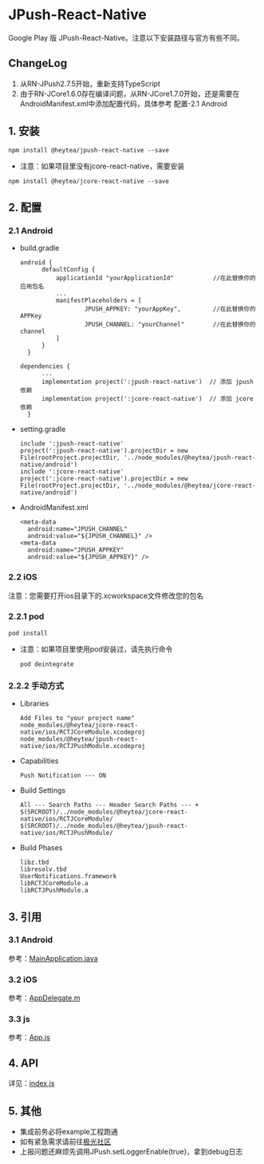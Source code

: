 # JPush-React-Native

Google Play 版 JPush-React-Native。注意以下安装路径与官方有些不同。

## ChangeLog

1. 从RN-JPush2.7.5开始，重新支持TypeScript
2. 由于RN-JCore1.6.0存在编译问题，从RN-JCore1.7.0开始，还是需要在AndroidManifest.xml中添加配置代码，具体参考 配置-2.1 Android


## 1. 安装

```
npm install @heytea/jpush-react-native --save
```

* 注意：如果项目里没有jcore-react-native，需要安装

```
npm install @heytea/jcore-react-native --save
```


## 2. 配置

### 2.1 Android

* build.gradle

  ```
  android {
        defaultConfig {
            applicationId "yourApplicationId"           //在此替换你的应用包名
            ...
            manifestPlaceholders = [
                    JPUSH_APPKEY: "yourAppKey",         //在此替换你的APPKey
                    JPUSH_CHANNEL: "yourChannel"        //在此替换你的channel
            ]
        }
    }
  ```

  ```
  dependencies {
        ...
        implementation project(':jpush-react-native')  // 添加 jpush 依赖
        implementation project(':jcore-react-native')  // 添加 jcore 依赖
    }
  ```

* setting.gradle

  ```
  include ':jpush-react-native'
  project(':jpush-react-native').projectDir = new File(rootProject.projectDir, '../node_modules/@heytea/jpush-react-native/android')
  include ':jcore-react-native'
  project(':jcore-react-native').projectDir = new File(rootProject.projectDir, '../node_modules/@heytea/jcore-react-native/android')
  ```

* AndroidManifest.xml

  ```
  <meta-data
  	android:name="JPUSH_CHANNEL"
  	android:value="${JPUSH_CHANNEL}" />
  <meta-data
  	android:name="JPUSH_APPKEY"
  	android:value="${JPUSH_APPKEY}" />    
  ```

### 2.2 iOS
注意：您需要打开ios目录下的.xcworkspace文件修改您的包名

### 2.2.1 pod

```
pod install
```

* 注意：如果项目里使用pod安装过，请先执行命令

  ```
  pod deintegrate
  ```

### 2.2.2 手动方式

* Libraries

  ```
  Add Files to "your project name"
  node_modules/@heytea/jcore-react-native/ios/RCTJCoreModule.xcodeproj
  node_modules/@heytea/jpush-react-native/ios/RCTJPushModule.xcodeproj
  ```

* Capabilities

  ```
  Push Notification --- ON
  ```

* Build Settings

  ```
  All --- Search Paths --- Header Search Paths --- +
  $(SRCROOT)/../node_modules/@heytea/jcore-react-native/ios/RCTJCoreModule/
  $(SRCROOT)/../node_modules/@heytea/jpush-react-native/ios/RCTJPushModule/
  ```

* Build Phases

  ```
  libz.tbd
  libresolv.tbd
  UserNotifications.framework
  libRCTJCoreModule.a
  libRCTJPushModule.a
  ```

## 3. 引用

### 3.1 Android

参考：[MainApplication.java](https://github.com/jpush/jpush-react-native/tree/master/example/android/app/src/main/java/com/example/MainApplication.java)

### 3.2 iOS

参考：[AppDelegate.m](https://github.com/jpush/jpush-react-native/tree/master/example/ios/example/AppDelegate.m) 

### 3.3 js

参考：[App.js](https://github.com/jpush/jpush-react-native/blob/dev/example/App.js) 

## 4. API

详见：[index.js](https://github.com/jpush/jpush-react-native/blob/master/index.js)

## 5.  其他

* 集成前务必将example工程跑通
* 如有紧急需求请前往[极光社区](https://community.jiguang.cn/c/question)
* 上报问题还麻烦先调用JPush.setLoggerEnable(true}，拿到debug日志

 

